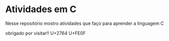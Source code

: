 # Atividades em C
 Nesse repositório mostro atividades que faço para aprender a linguagem C

 obrigado por visitar!!	U+2764 U+FE0F
